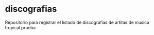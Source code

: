 # discografias

Repositorio para registrar el listado de discografias de artitas de musica tropical
prueba
